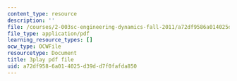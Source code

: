 ```yaml
---
content_type: resource
description: ''
file: /courses/2-003sc-engineering-dynamics-fall-2011/a72df9586a014025d39dd7f0fafda850_63sIgMvBuEQ.pdf
file_type: application/pdf
learning_resource_types: []
ocw_type: OCWFile
resourcetype: Document
title: 3play pdf file
uid: a72df958-6a01-4025-d39d-d7f0fafda850
---
```


